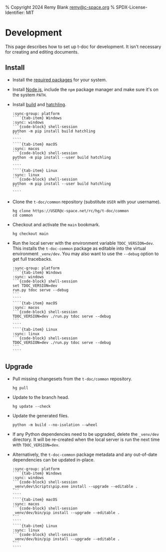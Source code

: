 % Copyright 2024 Remy Blank <remy@c-space.org>
% SPDX-License-Identifier: MIT

# Development

This page describes how to set up t-doc for development. It isn't necessary for
creating and editing documents.

## Install

- Install the [required packages](install.md#requirements) for your system.

- Install [Node.js](https://nodejs.org), include the `npm` package manager and
  make sure it's on the system `PATH`.

- Install [build](https://pypi.org/project/build/) and
  [hatchling](https://pypi.org/project/hatchling/).

  `````{tab-set}
  :sync-group: platform
  ````{tab-item} Windows
  :sync: windows
  ```{code-block} shell-session
  python -m pip install build hatchling
  ```
  ````
  ````{tab-item} macOS
  :sync: macos
  ```{code-block} shell-session
  python -m pip install --user build hatchling
  ```
  ````
  ````{tab-item} Linux
  :sync: linux
  ```{code-block} shell-session
  python -m pip install --user build hatchling
  ```
  ````
  `````

- Clone the `t-doc/common` repository (substitute `USER` with your username).

  ```{code-block} shell-session
  hg clone https://USER@c-space.net/rc/hg/t-doc/common
  cd common
  ```

- Checkout and activate the `main` bookmark.

  ```{code-block} shell-session
  hg checkout main
  ```

- Run the local server with the environment variable `TDOC_VERSION=dev`. This
  installs the `t-doc-common` package as editable into the virtual environment
  `_venv/dev`. You may also want to use the `--debug` option to get full
  tracebacks.

  `````{tab-set}
  :sync-group: platform
  ````{tab-item} Windows
  :sync: windows
  ```{code-block} shell-session
  set TDOC_VERSION=dev
  run.py tdoc serve --debug
  ```
  ````
  ````{tab-item} macOS
  :sync: macos
  ```{code-block} shell-session
  TDOC_VERSION=dev ./run.py tdoc serve --debug
  ```
  ````
  ````{tab-item} Linux
  :sync: linux
  ```{code-block} shell-session
  TDOC_VERSION=dev ./run.py tdoc serve --debug
  ```
  ````
  `````

## Upgrade

- Pull missing changesets from the `t-doc/common` repository.

  ```{code-block} shell-session
  hg pull
  ```

- Update to the branch head.

  ```{code-block} shell-session
  hg update --check
  ```

- Update the generated files.

  ```{code-block} shell-session
  python -m build --no-isolation --wheel
  ```

- If any Python dependencies need to be upgraded, delete the `_venv/dev`
  directory. It will be re-created when the local server is run the next time
  with `TDOC_VERSION=dev`.

- Alternatively, the `t-doc-common` package metadata and any out-of-date
  dependencies can be updated in-place.

  `````{tab-set}
  :sync-group: platform
  ````{tab-item} Windows
  :sync: windows
  ```{code-block} shell-session
  _venv\dev\Scripts\pip.exe install --upgrade --editable .
  ```
  ````
  ````{tab-item} macOS
  :sync: macos
  ```{code-block} shell-session
  _venv/dev/bin/pip install --upgrade --editable .
  ```
  ````
  ````{tab-item} Linux
  :sync: linux
  ```{code-block} shell-session
  _venv/dev/bin/pip install --upgrade --editable .
  ```
  ````
  `````
